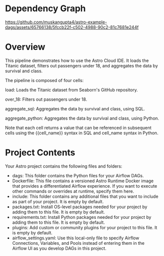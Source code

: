 Dependency Graph
========


https://github.com/muskangupta4/astro-example-dags/assets/65766138/5fccb22f-c502-4988-90c2-81c7681e244f


Overview
========

This pipeline demonstrates how to use the Astro Cloud IDE. It loads the Titanic dataset, filters out passengers under 18, and aggregates the data by survival and class.

The pipeline is composed of four cells:

load: Loads the Titanic dataset from Seaborn's GitHub repository.

over_18: Filters out passengers under 18.

aggregate_sql: Aggregates the data by survival and class, using SQL.

aggregate_python: Aggregates the data by survival and class, using Python.

Note that each cell returns a value that can be referenced in subsequent cells using the {{cell_name}} syntax in SQL and cell_name syntax in Python.

Project Contents
================

Your Astro project contains the following files and folders:

- dags: This folder contains the Python files for your Airflow DAGs. 
- Dockerfile: This file contains a versioned Astro Runtime Docker image that provides a differentiated Airflow experience. If you want to execute other commands or overrides at runtime, specify them here.
- include: This folder contains any additional files that you want to include as part of your project. It is empty by default.
- packages.txt: Install OS-level packages needed for your project by adding them to this file. It is empty by default.
- requirements.txt: Install Python packages needed for your project by adding them to this file. It is empty by default.
- plugins: Add custom or community plugins for your project to this file. It is empty by default.
- airflow_settings.yaml: Use this local-only file to specify Airflow Connections, Variables, and Pools instead of entering them in the Airflow UI as you develop DAGs in this project.
